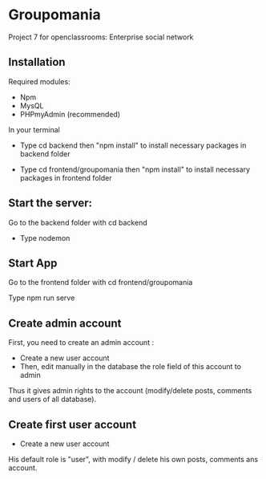 
# Groupomania

Project 7 for openclassrooms:
Enterprise social network


## Installation

Required modules:

- Npm
- MysQL
- PHPmyAdmin (recommended)

In your terminal
- Type cd backend then "npm install" to install necessary packages in backend folder

- Type cd frontend/groupomania then "npm install" to install necessary packages in frontend folder



## Start the server:

Go to the backend folder with cd backend

- Type nodemon


## Start App

Go to the frontend folder with cd frontend/groupomania

Type npm run serve

## Create admin account

First, you need to create an admin account :

- Create a new user account
- Then, edit manually in the database the role field of this account to admin

Thus it gives admin rights to the account (modify/delete posts, comments and users of all database). 

## Create first user account

- Create a new user account

His default role is "user", with modify / delete his own posts, comments ans account.